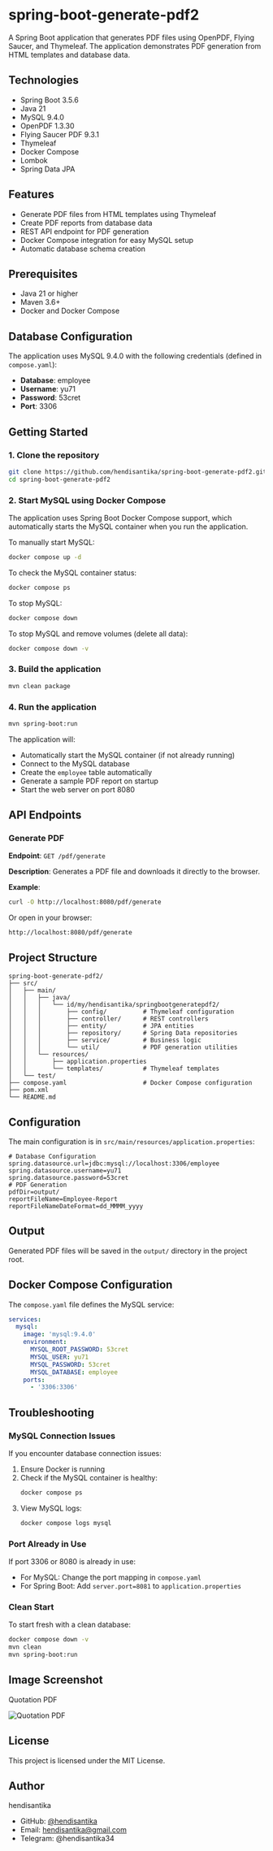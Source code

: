 # spring-boot-generate-pdf2

A Spring Boot application that generates PDF files using OpenPDF, Flying Saucer, and Thymeleaf. The application
demonstrates PDF generation from HTML templates and database data.

## Technologies

- Spring Boot 3.5.6
- Java 21
- MySQL 9.4.0
- OpenPDF 1.3.30
- Flying Saucer PDF 9.3.1
- Thymeleaf
- Docker Compose
- Lombok
- Spring Data JPA

## Features

- Generate PDF files from HTML templates using Thymeleaf
- Create PDF reports from database data
- REST API endpoint for PDF generation
- Docker Compose integration for easy MySQL setup
- Automatic database schema creation

## Prerequisites

- Java 21 or higher
- Maven 3.6+
- Docker and Docker Compose

## Database Configuration

The application uses MySQL 9.4.0 with the following credentials (defined in `compose.yaml`):

- **Database**: employee
- **Username**: yu71
- **Password**: 53cret
- **Port**: 3306

## Getting Started

### 1. Clone the repository

```bash
git clone https://github.com/hendisantika/spring-boot-generate-pdf2.git
cd spring-boot-generate-pdf2
```

### 2. Start MySQL using Docker Compose

The application uses Spring Boot Docker Compose support, which automatically starts the MySQL container when you run the
application.

To manually start MySQL:

```bash
docker compose up -d
```

To check the MySQL container status:

```bash
docker compose ps
```

To stop MySQL:

```bash
docker compose down
```

To stop MySQL and remove volumes (delete all data):

```bash
docker compose down -v
```

### 3. Build the application

```bash
mvn clean package
```

### 4. Run the application

```bash
mvn spring-boot:run
```

The application will:

- Automatically start the MySQL container (if not already running)
- Connect to the MySQL database
- Create the `employee` table automatically
- Generate a sample PDF report on startup
- Start the web server on port 8080

## API Endpoints

### Generate PDF

**Endpoint**: `GET /pdf/generate`

**Description**: Generates a PDF file and downloads it directly to the browser.

**Example**:

```bash
curl -O http://localhost:8080/pdf/generate
```

Or open in your browser:

```
http://localhost:8080/pdf/generate
```

## Project Structure

```
spring-boot-generate-pdf2/
├── src/
│   ├── main/
│   │   ├── java/
│   │   │   └── id/my/hendisantika/springbootgeneratepdf2/
│   │   │       ├── config/          # Thymeleaf configuration
│   │   │       ├── controller/      # REST controllers
│   │   │       ├── entity/          # JPA entities
│   │   │       ├── repository/      # Spring Data repositories
│   │   │       ├── service/         # Business logic
│   │   │       └── util/            # PDF generation utilities
│   │   └── resources/
│   │       ├── application.properties
│   │       └── templates/           # Thymeleaf templates
│   └── test/
├── compose.yaml                     # Docker Compose configuration
├── pom.xml
└── README.md
```

## Configuration

The main configuration is in `src/main/resources/application.properties`:

```properties
# Database Configuration
spring.datasource.url=jdbc:mysql://localhost:3306/employee
spring.datasource.username=yu71
spring.datasource.password=53cret
# PDF Generation
pdfDir=output/
reportFileName=Employee-Report
reportFileNameDateFormat=dd_MMMM_yyyy
```

## Output

Generated PDF files will be saved in the `output/` directory in the project root.

## Docker Compose Configuration

The `compose.yaml` file defines the MySQL service:

```yaml
services:
  mysql:
    image: 'mysql:9.4.0'
    environment:
      MYSQL_ROOT_PASSWORD: 53cret
      MYSQL_USER: yu71
      MYSQL_PASSWORD: 53cret
      MYSQL_DATABASE: employee
    ports:
      - '3306:3306'
```

## Troubleshooting

### MySQL Connection Issues

If you encounter database connection issues:

1. Ensure Docker is running
2. Check if the MySQL container is healthy:
   ```bash
   docker compose ps
   ```
3. View MySQL logs:
   ```bash
   docker compose logs mysql
   ```

### Port Already in Use

If port 3306 or 8080 is already in use:

- For MySQL: Change the port mapping in `compose.yaml`
- For Spring Boot: Add `server.port=8081` to `application.properties`

### Clean Start

To start fresh with a clean database:

```bash
docker compose down -v
mvn clean
mvn spring-boot:run
```

## Image Screenshot

Quotation PDF

![Quotation PDF](img/pdf.png "Quotation PDF")

## License

This project is licensed under the MIT License.

## Author

hendisantika

- GitHub: [@hendisantika](https://github.com/hendisantika)
- Email: hendisantika@gmail.com
- Telegram: @hendisantika34
